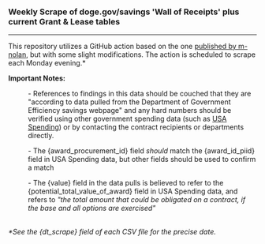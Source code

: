 ### Weekly Scrape of doge.gov/savings 'Wall of Receipts' plus current Grant & Lease tables
<hr>
This repository utilizes a GitHub action based on the one <a href="https://github.com/m-nolan/doge-scrape"> published by m-nolan</a>, but with some slight modifications. The action is scheduled to scrape each Monday evening.* <br>
<p></p><b>Important Notes:</b></p>
<p style="padding-left: 40px;">    - References to findings in this data should be couched that they are "according to data pulled from the Department of Government Efficiency savings webpage" and any hard numbers should be verified using other government spending data (such as <a href="https://www.usaspending.gov/search">USA Spending</a>) or by contacting the contract recipients or departments directly.</p>
<p style="padding-left: 40px;">    - The {award_procurement_id} field <i>should</i> match the {award_id_piid} field in USA Spending data, but other fields should be used to confirm a match</p>
<p style="padding-left: 40px;">    - The {value} field in the data pulls is believed to refer to the {potential_total_value_of_award} field in USA Spending data, and refers to <i>"the total amount that could be obligated on a contract, if the base and all options are exercised"</i></p>


<br><i>*See the {dt_scrape} field of each CSV file for the precise date.</i>
